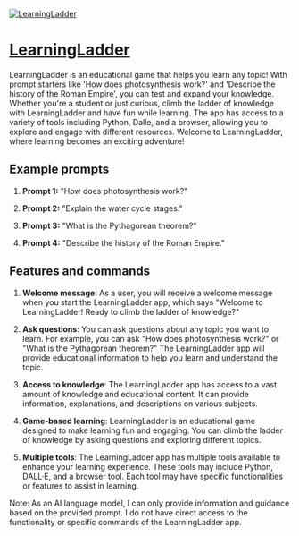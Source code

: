 [![LearningLadder](https://files.oaiusercontent.com/file-fGel8CxUIfoiIs20cijk8Z6z?se=2123-10-16T20%3A24%3A36Z&sp=r&sv=2021-08-06&sr=b&rscc=max-age%3D31536000%2C%20immutable&rscd=attachment%3B%20filename%3D7118b385-c2fa-415b-a9b2-7d224e5ff826.png&sig=UcgK7CufdwEYaYOBZGim7XSSY0D/Lt4Ns0%2Brkjab7UM%3D)](https://chat.openai.com/g/g-ftpttHQdu-learningladder)

# [LearningLadder](https://chat.openai.com/g/g-ftpttHQdu-learningladder)

LearningLadder is an educational game that helps you learn any topic! With prompt starters like 'How does photosynthesis work?' and 'Describe the history of the Roman Empire', you can test and expand your knowledge. Whether you're a student or just curious, climb the ladder of knowledge with LearningLadder and have fun while learning. The app has access to a variety of tools including Python, Dalle, and a browser, allowing you to explore and engage with different resources. Welcome to LearningLadder, where learning becomes an exciting adventure!

## Example prompts

1. **Prompt 1:** "How does photosynthesis work?"

2. **Prompt 2:** "Explain the water cycle stages."

3. **Prompt 3:** "What is the Pythagorean theorem?"

4. **Prompt 4:** "Describe the history of the Roman Empire."

## Features and commands

1. **Welcome message**: As a user, you will receive a welcome message when you start the LearningLadder app, which says "Welcome to LearningLadder! Ready to climb the ladder of knowledge?"

2. **Ask questions**: You can ask questions about any topic you want to learn. For example, you can ask "How does photosynthesis work?" or "What is the Pythagorean theorem?" The LearningLadder app will provide educational information to help you learn and understand the topic.

3. **Access to knowledge**: The LearningLadder app has access to a vast amount of knowledge and educational content. It can provide information, explanations, and descriptions on various subjects.

4. **Game-based learning**: LearningLadder is an educational game designed to make learning fun and engaging. You can climb the ladder of knowledge by asking questions and exploring different topics.

5. **Multiple tools**: The LearningLadder app has multiple tools available to enhance your learning experience. These tools may include Python, DALL·E, and a browser tool. Each tool may have specific functionalities or features to assist in learning.

Note: As an AI language model, I can only provide information and guidance based on the provided prompt. I do not have direct access to the functionality or specific commands of the LearningLadder app.